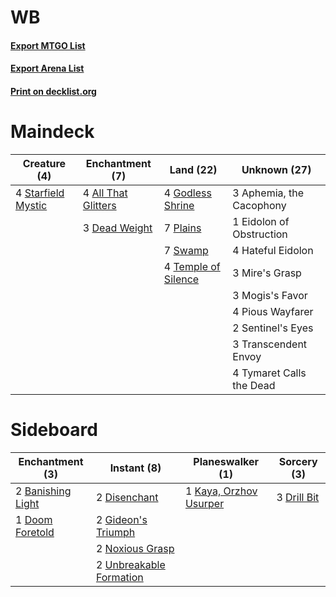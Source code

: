 # WB

#### [Export MTGO List](../collection/WB/WB.txt)
#### [Export Arena List](../collection/WB/WB_arena.txt)
#### [Print on decklist.org](http://decklist.org/?deckmain=4%09All%20That%20Glitters%0A3%09Aphemia,%20the%20Cacophony%0A3%09Dead%20Weight%0A1%09Eidolon%20of%20Obstruction%0A4%09Godless%20Shrine%0A4%09Hateful%20Eidolon%0A3%09Mire's%20Grasp%0A3%09Mogis's%20Favor%0A4%09Pious%20Wayfarer%0A7%09Plains%0A2%09Sentinel's%20Eyes%0A4%09Starfield%20Mystic%0A7%09Swamp%0A4%09Temple%20of%20Silence%0A3%09Transcendent%20Envoy%0A4%09Tymaret%20Calls%20the%20Dead&deckside=2%09Banishing%20Light%0A2%09Disenchant%0A1%09Doom%20Foretold%0A3%09Drill%20Bit%0A2%09Gideon's%20Triumph%0A1%09Kaya,%20Orzhov%20Usurper%0A2%09Noxious%20Grasp%0A2%09Unbreakable%20Formation)
# Maindeck

|                                        Creature (4)                                         |                                       Enchantment (7)                                        |                                          Land (22)                                           |      Unknown (27)      |
|---------------------------------------------------------------------------------------------|----------------------------------------------------------------------------------------------|----------------------------------------------------------------------------------------------|------------------------|
|4 [Starfield Mystic](http://gatherer.wizards.com/Pages/Card/Details.aspx?multiverseid=466793)|4 [All That Glitters](http://gatherer.wizards.com/Pages/Card/Details.aspx?multiverseid=472964)|4 [Godless Shrine](http://gatherer.wizards.com/Pages/Card/Details.aspx?multiverseid=405099)   |3 Aphemia, the Cacophony|
|                                                                                             |3 [Dead Weight](http://gatherer.wizards.com/Pages/Card/Details.aspx?multiverseid=452817)      |7 [Plains](http://gatherer.wizards.com/Pages/Card/Details.aspx?multiverseid=439856)           |1 Eidolon of Obstruction|
|                                                                                             |                                                                                              |7 [Swamp](http://gatherer.wizards.com/Pages/Card/Details.aspx?multiverseid=439858)            |4 Hateful Eidolon       |
|                                                                                             |                                                                                              |4 [Temple of Silence](http://gatherer.wizards.com/Pages/Card/Details.aspx?multiverseid=373522)|3 Mire's Grasp          |
|                                                                                             |                                                                                              |                                                                                              |3 Mogis's Favor         |
|                                                                                             |                                                                                              |                                                                                              |4 Pious Wayfarer        |
|                                                                                             |                                                                                              |                                                                                              |2 Sentinel's Eyes       |
|                                                                                             |                                                                                              |                                                                                              |3 Transcendent Envoy    |
|                                                                                             |                                                                                              |                                                                                              |4 Tymaret Calls the Dead|


# Sideboard

|                                      Enchantment (3)                                       |                                           Instant (8)                                            |                                        Planeswalker (1)                                         |                                     Sorcery (3)                                      |
|--------------------------------------------------------------------------------------------|--------------------------------------------------------------------------------------------------|-------------------------------------------------------------------------------------------------|--------------------------------------------------------------------------------------|
|2 [Banishing Light](http://gatherer.wizards.com/Pages/Card/Details.aspx?multiverseid=405135)|2 [Disenchant](http://gatherer.wizards.com/Pages/Card/Details.aspx?multiverseid=847)              |1 [Kaya, Orzhov Usurper](http://gatherer.wizards.com/Pages/Card/Details.aspx?multiverseid=460129)|3 [Drill Bit](http://gatherer.wizards.com/Pages/Card/Details.aspx?multiverseid=457217)|
|1 [Doom Foretold](http://gatherer.wizards.com/Pages/Card/Details.aspx?multiverseid=473149)  |2 [Gideon's Triumph](http://gatherer.wizards.com/Pages/Card/Details.aspx?multiverseid=460942)     |                                                                                                 |                                                                                      |
|                                                                                            |2 [Noxious Grasp](http://gatherer.wizards.com/Pages/Card/Details.aspx?multiverseid=466864)        |                                                                                                 |                                                                                      |
|                                                                                            |2 [Unbreakable Formation](http://gatherer.wizards.com/Pages/Card/Details.aspx?multiverseid=457173)|                                                                                                 |                                                                                      |

